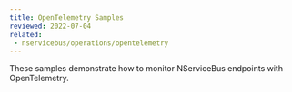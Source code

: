 ```yaml
---
title: OpenTelemetry Samples
reviewed: 2022-07-04
related:
 - nservicebus/operations/opentelemetry
---
```


These samples demonstrate how to monitor NServiceBus endpoints with OpenTelemetry.